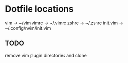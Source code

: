 # Dotfile locations

vim 	-> ~/vim
vimrc -> ~/.vimrc
zshrc -> ~/.zshrc
init.vim -> ~/.config/nvim/init.vim


## TODO
remove vim plugin directories and clone
